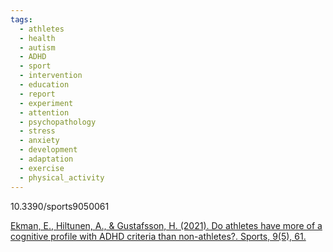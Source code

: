 ```yaml
---
tags:
  - athletes
  - health
  - autism
  - ADHD
  - sport
  - intervention
  - education
  - report
  - experiment
  - attention
  - psychopathology
  - stress
  - anxiety
  - development
  - adaptation
  - exercise
  - physical_activity
---
```

10.3390/sports9050061

[Ekman, E., Hiltunen, A., & Gustafsson, H. (2021). Do athletes have more of a cognitive profile with ADHD criteria than non-athletes?. Sports, 9(5), 61.](https://www.mdpi.com/2075-4663/9/5/61?utm_campaign=releaseissue_sportsutm_medium=emailutm_source=releaseissueutm_term=titlelink9)